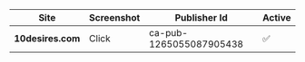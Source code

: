 Site | Screenshot | Publisher Id | Active
-----|-----  | ------------- | ------
**10desires.com** | Click | ca-pub-1265055087905438 | :white_check_mark:
